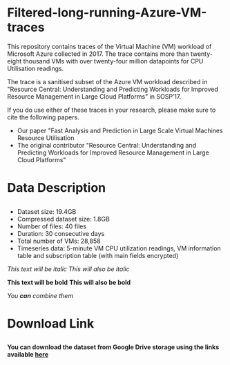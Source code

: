 # Filtered-long-running-Azure-VM-traces

This repository contains traces of the Virtual Machine (VM) workload of Microsoft Azure collected in 2017. The trace contains more than twenty-eight thousand VMs with over twenty-four million datapoints for CPU Utilisation readings.

The trace is a sanitised subset of the Azure VM workload described in "Resource Central: Understanding and Predicting Workloads for Improved Resource Management in Large Cloud Platforms" in SOSP’17.

If you do use either of these traces in your research, please make sure to cite the following papers.

* Our paper "Fast Analysis and Prediction in Large Scale Virtual Machines Resource Utilisation
* The original contributor  "Resource Central: Understanding and Predicting Workloads for Improved Resource Management in Large Cloud Platforms"


# Data Description <h2>
*  Dataset size: 19.4GB
*  Compressed dataset size: 1.8GB
*  Number of files: 40 files
*  Duration: 30 consecutive days
*  Total number of VMs: 28,858
*  Timeseries data: 5-minute VM CPU utilization readings, VM information table and subscription table (with main fields encrypted)

*This text will be italic*
_This will also be italic_

**This text will be bold**
__This will also be bold__

_You **can** combine them_



# Download Link <h2>

**You can download the dataset from Google Drive storage using the links available [here](https://drive.google.com/drive/folders/1O1SIq4Exn0W1YdKjPw-RcXAdF-EkrH9e?usp=sharing)**
